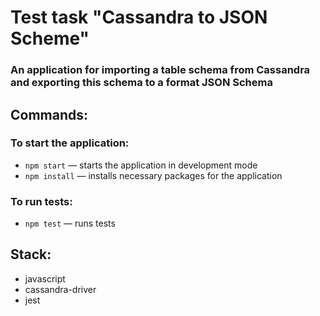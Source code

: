 # Test task "Cassandra to JSON Scheme"

### An application for importing a table schema from Cassandra and exporting this schema to a format JSON Schema
## Commands:
### To start the application:

- `npm start` &mdash; starts the application in development mode
- `npm install` &mdash; installs necessary packages for  the application

### To run tests:
- `npm test` &mdash; runs tests
## Stack:

- javascript
- cassandra-driver
- jest

